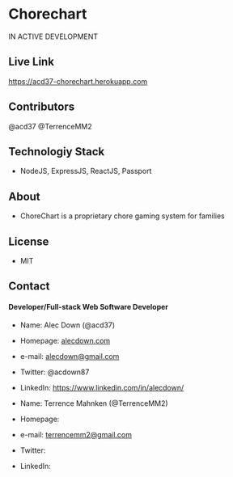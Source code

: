 # Chorechart
IN ACTIVE DEVELOPMENT

## Live Link
https://acd37-chorechart.herokuapp.com 

## Contributors
@acd37
@TerrenceMM2

## Technologiy Stack
* NodeJS, ExpressJS, ReactJS, Passport

## About
* ChoreChart is a proprietary chore gaming system for families

## License 
* MIT

## Contact
#### Developer/Full-stack Web Software Developer
* Name: Alec Down (@acd37)
* Homepage: [alecdown.com](https://alecdown.com)
* e-mail: alecdown@gmail.com
* Twitter: @acdown87
* LinkedIn: https://www.linkedin.com/in/alecdown/

* Name: Terrence Mahnken (@TerrenceMM2)
* Homepage: 
* e-mail: terrencemm2@gmail.com
* Twitter: 
* LinkedIn: 


